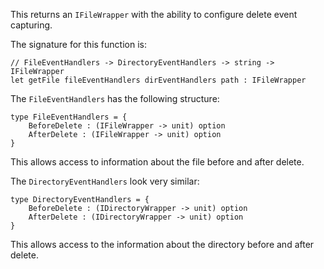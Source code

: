 <!-- (dl (section-meta Get File)) -->
This returns an `IFileWrapper` with the ability to configure delete event capturing.

The signature for this function is:

```f#
// FileEventHandlers -> DirectoryEventHandlers -> string -> IFileWrapper
let getFile fileEventHandlers dirEventHandlers path : IFileWrapper
```

The `FileEventHandlers` has the following structure:

```f#
type FileEventHandlers = {
    BeforeDelete : (IFileWrapper -> unit) option
    AfterDelete : (IFileWrapper -> unit) option
}
```

This allows access to information about the file before and after delete.

The `DirectoryEventHandlers` look very similar:

```f#
type DirectoryEventHandlers = {
    BeforeDelete : (IDirectoryWrapper -> unit) option
    AfterDelete : (IDirectoryWrapper -> unit) option
}
```

This allows access to the information about the directory before and after delete.